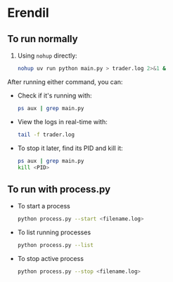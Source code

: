 # Erendil

## To run normally

1. Using `nohup` directly:

    ```bash
    nohup uv run python main.py > trader.log 2>&1 &
    ```

After running either command, you can:

- Check if it's running with:

    ```bash
    ps aux | grep main.py
    ```

- View the logs in real-time with:

    ```bash
    tail -f trader.log
    ```

- To stop it later, find its PID and kill it:

    ```bash
    ps aux | grep main.py 
    kill <PID> 
    ```


## To run with process.py

- To start a process
    ```bash
    python process.py --start <filename.log>
    ```

- To list running processes
    ```bash
    python process.py --list
    ```

- To stop active process
    ```bash
    python process.py --stop <filename.log>
    ```